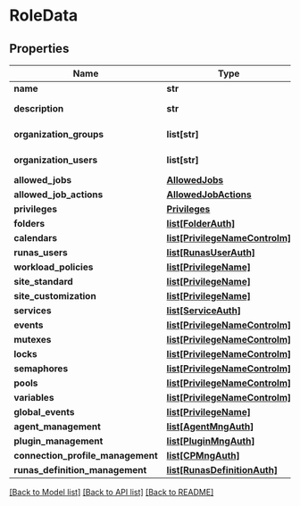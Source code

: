 # RoleData

## Properties
Name | Type | Description | Notes
------------ | ------------- | ------------- | -------------
**name** | **str** | role name | [optional] 
**description** | **str** | role description | [optional] 
**organization_groups** | **list[str]** | organization groups | [optional] 
**organization_users** | **list[str]** | organization usrs | [optional] 
**allowed_jobs** | [**AllowedJobs**](AllowedJobs.md) |  | [optional] 
**allowed_job_actions** | [**AllowedJobActions**](AllowedJobActions.md) |  | [optional] 
**privileges** | [**Privileges**](Privileges.md) |  | [optional] 
**folders** | [**list[FolderAuth]**](FolderAuth.md) |  | [optional] 
**calendars** | [**list[PrivilegeNameControlm]**](PrivilegeNameControlm.md) |  | [optional] 
**runas_users** | [**list[RunasUserAuth]**](RunasUserAuth.md) |  | [optional] 
**workload_policies** | [**list[PrivilegeName]**](PrivilegeName.md) |  | [optional] 
**site_standard** | [**list[PrivilegeName]**](PrivilegeName.md) |  | [optional] 
**site_customization** | [**list[PrivilegeName]**](PrivilegeName.md) |  | [optional] 
**services** | [**list[ServiceAuth]**](ServiceAuth.md) |  | [optional] 
**events** | [**list[PrivilegeNameControlm]**](PrivilegeNameControlm.md) |  | [optional] 
**mutexes** | [**list[PrivilegeNameControlm]**](PrivilegeNameControlm.md) |  | [optional] 
**locks** | [**list[PrivilegeNameControlm]**](PrivilegeNameControlm.md) |  | [optional] 
**semaphores** | [**list[PrivilegeNameControlm]**](PrivilegeNameControlm.md) |  | [optional] 
**pools** | [**list[PrivilegeNameControlm]**](PrivilegeNameControlm.md) |  | [optional] 
**variables** | [**list[PrivilegeNameControlm]**](PrivilegeNameControlm.md) |  | [optional] 
**global_events** | [**list[PrivilegeName]**](PrivilegeName.md) |  | [optional] 
**agent_management** | [**list[AgentMngAuth]**](AgentMngAuth.md) |  | [optional] 
**plugin_management** | [**list[PluginMngAuth]**](PluginMngAuth.md) |  | [optional] 
**connection_profile_management** | [**list[CPMngAuth]**](CPMngAuth.md) |  | [optional] 
**runas_definition_management** | [**list[RunasDefinitionAuth]**](RunasDefinitionAuth.md) |  | [optional] 

[[Back to Model list]](../README.md#documentation-for-models) [[Back to API list]](../README.md#documentation-for-api-endpoints) [[Back to README]](../README.md)



